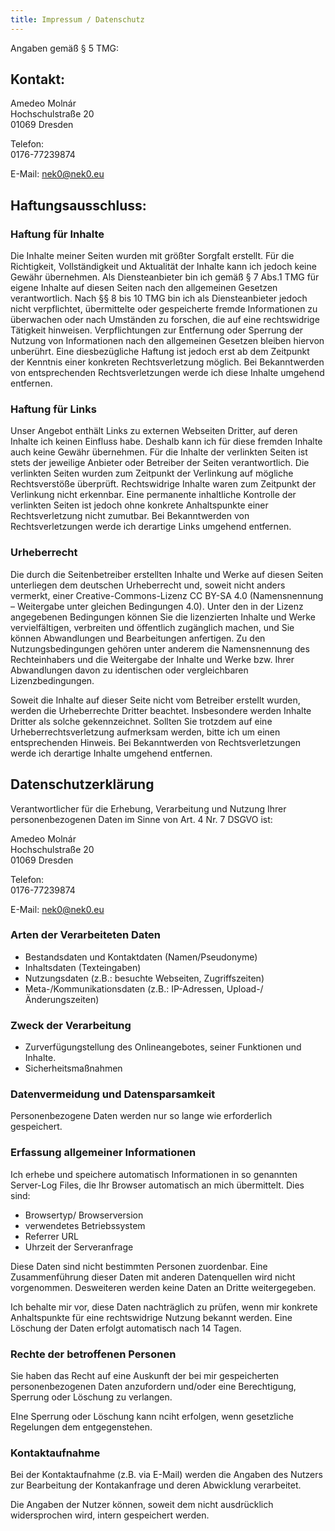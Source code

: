 ```yaml
---
title: Impressum / Datenschutz
---
```


Angaben gemäß § 5 TMG:

## Kontakt:

Amedeo Molnár  
Hochschulstraße 20   
01069 Dresden  

Telefon:  
0176-77239874

E-Mail: <nek0@nek0.eu>

## Haftungsausschluss:

### Haftung für Inhalte

Die Inhalte meiner Seiten wurden mit größter Sorgfalt erstellt. Für die
Richtigkeit, Vollständigkeit und Aktualität der Inhalte kann ich jedoch keine
Gewähr übernehmen. Als Diensteanbieter bin ich gemäß § 7 Abs.1 TMG für eigene
Inhalte auf diesen Seiten nach den allgemeinen Gesetzen verantwortlich. Nach
§§ 8 bis 10 TMG bin ich als Diensteanbieter jedoch nicht verpflichtet,
übermittelte oder gespeicherte fremde Informationen zu überwachen oder nach
Umständen zu forschen, die auf eine rechtswidrige Tätigkeit hinweisen.
Verpflichtungen zur Entfernung oder Sperrung der Nutzung von Informationen nach
den allgemeinen Gesetzen bleiben hiervon unberührt. Eine diesbezügliche Haftung
ist jedoch erst ab dem Zeitpunkt der Kenntnis einer konkreten Rechtsverletzung
möglich. Bei Bekanntwerden von entsprechenden Rechtsverletzungen werde ich diese
Inhalte umgehend entfernen.

### Haftung für Links

Unser Angebot enthält Links zu externen Webseiten Dritter, auf deren Inhalte ich
keinen Einfluss habe. Deshalb kann ich für diese fremden Inhalte auch keine
Gewähr übernehmen. Für die Inhalte der verlinkten Seiten ist stets der jeweilige
Anbieter oder Betreiber der Seiten verantwortlich. Die verlinkten Seiten wurden
zum Zeitpunkt der Verlinkung auf mögliche Rechtsverstöße überprüft.
Rechtswidrige Inhalte waren zum Zeitpunkt der Verlinkung nicht erkennbar. Eine
permanente inhaltliche Kontrolle der verlinkten Seiten ist jedoch ohne konkrete
Anhaltspunkte einer Rechtsverletzung nicht zumutbar. Bei Bekanntwerden von
Rechtsverletzungen werde ich derartige Links umgehend entfernen.

### Urheberrecht

Die durch die Seitenbetreiber erstellten Inhalte und Werke auf diesen Seiten
unterliegen dem deutschen Urheberrecht und, soweit nicht anders vermerkt, einer
Creative-Commons-Lizenz CC BY-SA 4.0 (Namensnennung – Weitergabe unter gleichen
Bedingungen 4.0). Unter den in der Lizenz angegebenen Bedingungen können Sie
die lizenzierten Inhalte und Werke vervielfältigen, verbreiten und öffentlich
zugänglich machen, und Sie können Abwandlungen und Bearbeitungen anfertigen. Zu
den Nutzungsbedingungen gehören unter anderem die Namensnennung des
Rechteinhabers und die Weitergabe der Inhalte und Werke bzw. Ihrer
Abwandlungen davon zu identischen oder vergleichbaren Lizenzbedingungen.

Soweit die Inhalte auf dieser Seite nicht vom Betreiber erstellt wurden, werden
die Urheberrechte Dritter beachtet. Insbesondere werden Inhalte Dritter als
solche gekennzeichnet. Sollten Sie trotzdem auf eine Urheberrechtsverletzung
aufmerksam werden, bitte ich um einen entsprechenden Hinweis. Bei Bekanntwerden
von Rechtsverletzungen werde ich derartige Inhalte umgehend entfernen.

## Datenschutzerklärung

Verantwortlicher für die Erhebung, Verarbeitung und Nutzung Ihrer
personenbezogenen Daten im Sinne von Art. 4 Nr. 7 DSGVO ist:

Amedeo Molnár  
Hochschulstraße 20   
01069 Dresden  

Telefon:  
0176-77239874

E-Mail: <nek0@nek0.eu>

### Arten der Verarbeiteten Daten

* Bestandsdaten und Kontaktdaten (Namen/Pseudonyme)
* Inhaltsdaten (Texteingaben)
* Nutzungsdaten (z.B.: besuchte Webseiten, Zugriffszeiten)
* Meta-/Kommunikationsdaten (z.B.: IP-Adressen, Upload-/Änderungszeiten)

### Zweck der Verarbeitung

* Zurverfügungstellung des Onlineangebotes, seiner Funktionen und Inhalte.
* Sicherheitsmaßnahmen

### Datenvermeidung und Datensparsamkeit

Personenbezogene Daten werden nur so lange wie erforderlich gespeichert.

### Erfassung allgemeiner Informationen

Ich erhebe und speichere automatisch Informationen in so genannten Server-Log
Files, die Ihr Browser automatisch an mich übermittelt. Dies sind:

* Browsertyp/ Browserversion
* verwendetes Betriebssystem
* Referrer URL
* Uhrzeit der Serveranfrage

Diese Daten sind nicht bestimmten Personen zuordenbar. Eine Zusammenführung
dieser Daten mit anderen Datenquellen wird nicht vorgenommen. Desweiteren werden
keine Daten an Dritte weitergegeben.

Ich behalte mir vor, diese Daten nachträglich zu prüfen, wenn mir konkrete
Anhaltspunkte für eine rechtswidrige Nutzung bekannt werden. Eine Löschung der
Daten erfolgt automatisch nach 14 Tagen.

### Rechte der betroffenen Personen

Sie haben das Recht auf eine Auskunft der bei mir gespeicherten
personenbezogenen Daten anzufordern und/oder eine Berechtigung, Sperrung oder
Löschung zu verlangen.

EIne Sperrung oder Löschung kann nciht erfolgen, wenn gesetzliche Regelungen dem
entgegenstehen.

### Kontaktaufnahme

Bei der Kontaktaufnahme (z.B. via E-Mail) werden die Angaben des Nutzers zur
Bearbeitung der Kontakanfrage und deren Abwicklung verarbeitet.

Die Angaben der Nutzer können, soweit dem nicht ausdrücklich widersprochen wird,
intern gespeichert werden.
